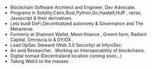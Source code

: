 - Blockchain Software Architect and Engineer, Dev Advocate.
- Programs in Solidity,Cairo,Rust,Python,Go,Haskell,Huff , verse, Javascript & their derivatives.
- Lets buidl DeFi,Decentralized autonomy & Governance and The Metaverse.
- Formerly at Shannon Wallet, Mean.finance , Greent.farm, Radiant Capital, Omniscia.io & DY/DX .
- Lead OpSec Steward (Web 3.0 Security) at InfyniSec.
- An avid Researcher . Working on Interoperability of blockchains.
- Digital nomad (Decentraland location coming soon...)
- Taking Web3 to the masses .
